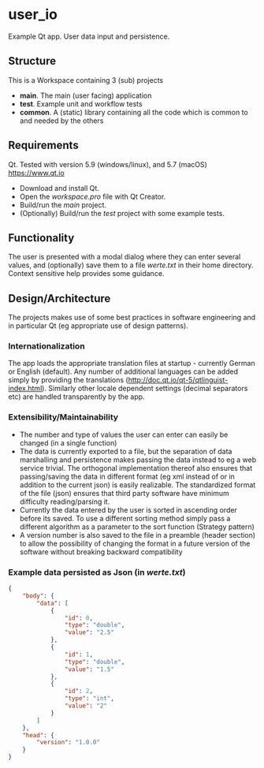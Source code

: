 # user_io
Example Qt app. User data input and persistence. 

## Structure
This is a Workspace containing 3 (sub) projects
- **main**. The main (user facing) application 
- **test**. Example unit and workflow tests
- **common**. A (static) library containing all the code which is common to and needed by the others


## Requirements
Qt. Tested with version 5.9 (windows/linux), and 5.7 (macOS)
https://www.qt.io

- Download and install Qt. 
- Open the *workspace.pro* file with Qt Creator.
- Build/run the *main* project. 
- (Optionally) Build/run the *test* project with some example tests.

## Functionality
The user is presented with a modal dialog where they can enter several values, and (optionally) save them to a file *werte.txt* in their home directory. Context sensitive help provides some guidance.

## Design/Architecture
The projects makes use of some best practices in software engineering and in particular Qt (eg appropriate use of design patterns). 

### Internationalization 
The app loads the appropriate translation files at startup - currently German or English (default). Any number of additional languages can be added simply by providing the translations (http://doc.qt.io/qt-5/qtlinguist-index.html). Similarly other locale dependent settings (decimal separators etc) are handled transparently by the app.

### Extensibility/Maintainability
- The number and type of values the user can enter can easily be changed (in a single function)
- The data is currently exported to a file, but the separation of data marshalling and persistence makes passing the data instead to eg a web service trivial. The orthogonal implementation thereof also ensures that passing/saving the data in different format (eg xml instead of or in addition to the current json) is easily realizable. The standardized format of the file (json) ensures that third party software have minimum difficulty reading/parsing it.
- Currently the data entered by the user is sorted in ascending order before its saved. To use a different sorting method simply pass a different algorithm as a parameter to the sort function (Strategy pattern)
- A version number is also saved to the file in a preamble (header section) to allow the possibility of changing the format in a future version of the software without breaking backward compatibility

### Example data persisted as Json (in *werte.txt*)
```json
{
    "body": {
        "data": [
            {
                "id": 0,
                "type": "double",
                "value": "2.5"
            },
            {
                "id": 1,
                "type": "double",
                "value": "1.5"
            },
            {
                "id": 2,
                "type": "int",
                "value": "2"
            }
        ]
    },
    "head": {
        "version": "1.0.0"
    }
}
```